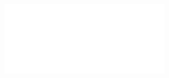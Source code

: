 <img src="https://github.com/kkbbmrl/kkbbmrl/blob/main/hadilism.svg" alt="Hey I'm Bachir zekhnine "/>
<img src="" />
